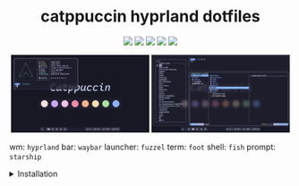 <h1 align="center">catppuccin hyprland dotfiles</h1>

<p align="center">
  <a href="https://github.com/floaaat/dotfiles.git"><img src="https://img.shields.io/endpoint?url=https://ghloc.vercel.app/api/floaaat/dotfiles/badge&style=for-the-badge&colorA=313244&colorB=b4befe"></a>
  <a href="https://github.com/floaaat/dotfiles.git"><img src="https://img.shields.io/github/languages/code-size/floaaat/dotfiles?style=for-the-badge&colorA=313244&colorB=cba6f7"></a>
  <a href="https://github.com/floaaat/dotfiles.git"><img src="https://img.shields.io/github/languages/top/floaaat/dotfiles?style=for-the-badge&colorA=313244&colorB=f5c2e7"></a>
  <a href="https://github.com/floaaat/dotfiles.git"><img src="https://img.shields.io/github/license/floaaat/dotfiles?style=for-the-badge&colorA=313244&colorB=f9e2af"></a>
  <a href="https://github.com/floaaat/dotfiles.git"><img src="https://img.shields.io/github/stars/floaaat/dotfiles?style=for-the-badge&colorA=313244&colorB=a6e3a1"></a>
</p>

<p align="middle">
  <img src="assets/1.png" width="49%"/>
  <img src="assets/2.png" width="49%"/>
</p>

  wm: `hyprland`
  bar: `waybar`
  launcher: `fuzzel`
  term: `foot`
  shell: `fish`
  prompt: `starship`

  <details>
    <summary>Installation</summary><br>
  
    Installing software
    ```sh
    sudo pacman -Sy --needed hyprland waybar fuzzel swww cliphist grim slurp ly \
    foot fish starship yazi helix bottom fastfetch less eza fzf \
    ttf-firacode-nerd

    sudo yay -Sy --needed catppuccin-gtk-theme-mocha bibata-cursor-theme
    ```
    Copying config files
    ```sh
    git clone https://github.com/floaaat/dotfiles.git ~/floaaat-dotfiles/

    mkdir -p ~/.config/
    cp -r ~/floaaat-dotfiles/.config/* ~/.config/
    ```
    Changing shell to fish
    ```sh
    sudo chsh -s /usr/bin/fish
    ```
    Enabling ly.service
    ```sh
    sudo systemctl enable ly.service
    ```
    
  </details>
